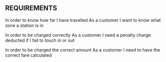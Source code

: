 ## REQUIREMENTS

<!-- In order to use public transport
As a customer
I want money on my card -->

<!-- In order to keep using public transport
As a customer
I want to add money to my card -->

<!-- In order to protect my money
As a customer
I don’t want to put too much money on my card -->

<!-- In order to pay for my journey
As a customer
I need my fare deducted from my card -->

<!-- In order to get through the barriers
As a customer
I need to touch in and out -->

<!-- In order to pay for my journey
As a customer
I need to have the minimum amount for a single journey

In order to pay for my journey
As a customer
I need to pay for my journey when it’s complete -->

<!-- In order to pay for my journey
As a customer
I need to know where I’ve travelled from -->
<!-- 
In order to know where I have been
As a customer
I want to see to all my previous trips -->

In order to know how far I have travelled
As a customer
I want to know what zone a station is in

In order to be charged correctly
As a customer
I need a penalty charge deducted if I fail to touch in or out

In order to be charged the correct amount
As a customer
I need to have the correct fare calculated
